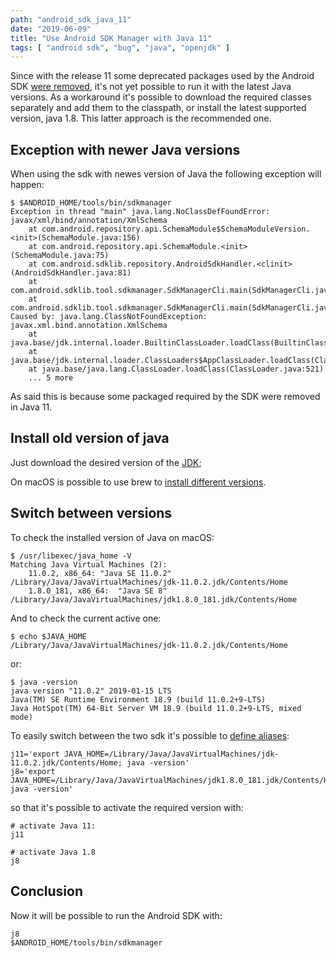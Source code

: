 ```yaml
---
path: "android_sdk_java_11"
date: "2019-06-09"
title: "Use Android SDK Manager with Java 11"
tags: [ "android sdk", "bug", "java", "openjdk" ]
---
```


Since with the release 11 some deprecated packages used by the Android SDK [were removed](https://openjdk.java.net/jeps/320), it's not yet possible to run it with the latest Java versions. As a workaround it's possible to download the required classes separately and add them to the classpath, or install the latest supported version, java 1.8. This latter approach is the recommended one.

<!-- intro_end -->

## Exception with newer Java versions

When using the sdk with newes version of Java the following exception will happen:

```shell
$ $ANDROID_HOME/tools/bin/sdkmanager
Exception in thread "main" java.lang.NoClassDefFoundError: javax/xml/bind/annotation/XmlSchema
    at com.android.repository.api.SchemaModule$SchemaModuleVersion.<init>(SchemaModule.java:156)
    at com.android.repository.api.SchemaModule.<init>(SchemaModule.java:75)
    at com.android.sdklib.repository.AndroidSdkHandler.<clinit>(AndroidSdkHandler.java:81)
    at com.android.sdklib.tool.sdkmanager.SdkManagerCli.main(SdkManagerCli.java:73)
    at com.android.sdklib.tool.sdkmanager.SdkManagerCli.main(SdkManagerCli.java:48)
Caused by: java.lang.ClassNotFoundException: javax.xml.bind.annotation.XmlSchema
    at java.base/jdk.internal.loader.BuiltinClassLoader.loadClass(BuiltinClassLoader.java:583)
    at java.base/jdk.internal.loader.ClassLoaders$AppClassLoader.loadClass(ClassLoaders.java:178)
    at java.base/java.lang.ClassLoader.loadClass(ClassLoader.java:521)
    ... 5 more
```

As said this is because some packaged required by the SDK were removed in Java 11.

## Install old version of java

Just download the desired version of the [JDK](https://www.oracle.com/technetwork/java/javase/downloads/index.html);

On macOS is possible to use brew to [install different versions](https://github.com/AdoptOpenJDK/homebrew-openjdk).

## Switch between versions

To check the installed version of Java on macOS:

```shell
$ /usr/libexec/java_home -V
Matching Java Virtual Machines (2):
    11.0.2, x86_64:	"Java SE 11.0.2"	/Library/Java/JavaVirtualMachines/jdk-11.0.2.jdk/Contents/Home
    1.8.0_181, x86_64:	"Java SE 8"	/Library/Java/JavaVirtualMachines/jdk1.8.0_181.jdk/Contents/Home
````

And to check the current active one:

```shell
$ echo $JAVA_HOME
/Library/Java/JavaVirtualMachines/jdk-11.0.2.jdk/Contents/Home
```

or:

```shell
$ java -version
java version "11.0.2" 2019-01-15 LTS
Java(TM) SE Runtime Environment 18.9 (build 11.0.2+9-LTS)
Java HotSpot(TM) 64-Bit Server VM 18.9 (build 11.0.2+9-LTS, mixed mode)
```

To easily switch between the two sdk it's possible to [define aliases](https://github.com/pasdam/devbox-setup/blob/master/dotfiles/aliases/java):

```shell
j11='export JAVA_HOME=/Library/Java/JavaVirtualMachines/jdk-11.0.2.jdk/Contents/Home; java -version'
j8='export JAVA_HOME=/Library/Java/JavaVirtualMachines/jdk1.8.0_181.jdk/Contents/Home; java -version'
```

so that it's possible to activate the required version with:

```shell
# activate Java 11:
j11

# activate Java 1.8
j8
```

## Conclusion

Now it will be possible to run the Android SDK with:

```shell
j8
$ANDROID_HOME/tools/bin/sdkmanager
```

